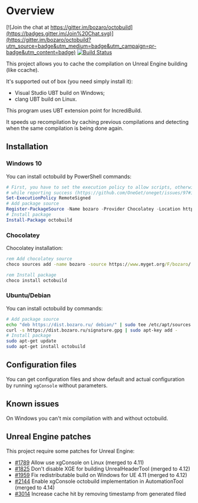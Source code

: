 # Overview

[![Join the chat at https://gitter.im/bozaro/octobuild](https://badges.gitter.im/Join%20Chat.svg)](https://gitter.im/bozaro/octobuild?utm_source=badge&utm_medium=badge&utm_campaign=pr-badge&utm_content=badge)
[![Build Status](https://github.com/bozaro/octobuild/workflows/CI/badge.svg?branch=master)](https://github.com/bozaro/octobuild/actions?query=branch%3Amaster)

This project allows you to cache the compilation on Unreal Engine building (like ccache).

It's supported out of box (you need simply install it):

 * Visual Studio UBT build on Windows;
 * clang UBT build on Linux.

This program uses UBT extension point for IncrediBuild.

It speeds up recompilation by caching previous compilations and detecting when the same compilation is being done again.

## Installation

### Windows 10
You can install octobuild by PowerShell commands:
```ps1
# First, you have to set the execution policy to allow scripts, otherwise it'll silently fail
# while reporting success (https://github.com/OneGet/oneget/issues/97#issuecomment-139331418):
Set-ExecutionPolicy RemoteSigned
# Add package source
Register-PackageSource -Name bozaro -Provider Chocolatey -Location https://www.myget.org/F/bozaro/
# Install package
Install-Package octobuild
```

### Chocolatey
Chocolatey installation:
```bat
rem Add chocolatey source
choco sources add -name bozaro -source https://www.myget.org/F/bozaro/

rem Install package
choco install octobuild
```

### Ubuntu/Debian

You can install octobuild by commands:
```bash
# Add package source
echo "deb https://dist.bozaro.ru/ debian/" | sudo tee /etc/apt/sources.list.d/dist.bozaro.ru.list
curl -s https://dist.bozaro.ru/signature.gpg | sudo apt-key add -
# Install package
sudo apt-get update
sudo apt-get install octobuild
```

## Configuration files

You can get configuration files and show default and actual configuration by running ```xgConsole``` without parameters.

## Known issues

On Windows you can't mix compilation with and without octobuild.

## Unreal Engine patches

This project require some patches for Unreal Engine:

 * [#1789](https://github.com/EpicGames/UnrealEngine/pull/1789) Allow use xgConsole on Linux (merged to 4.11)
 * [#1825](https://github.com/EpicGames/UnrealEngine/pull/1825) Don't disable XGE for building UnrealHeaderTool (merged to 4.12)
 * [#1959](https://github.com/EpicGames/UnrealEngine/pull/1959) Fix redistributable build on Windows for UE 4.11 (merged to 4.12)
 * [#2144](https://github.com/EpicGames/UnrealEngine/pull/2144) Enable xgConsole octobuild implementation in AutomationTool (merged to 4.14)
 * [#3014](https://github.com/EpicGames/UnrealEngine/pull/3014) Increase cache hit by removing timestamp from generated filed
